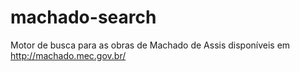 # machado-search
Motor de busca para as obras de Machado de Assis disponíveis em http://machado.mec.gov.br/
